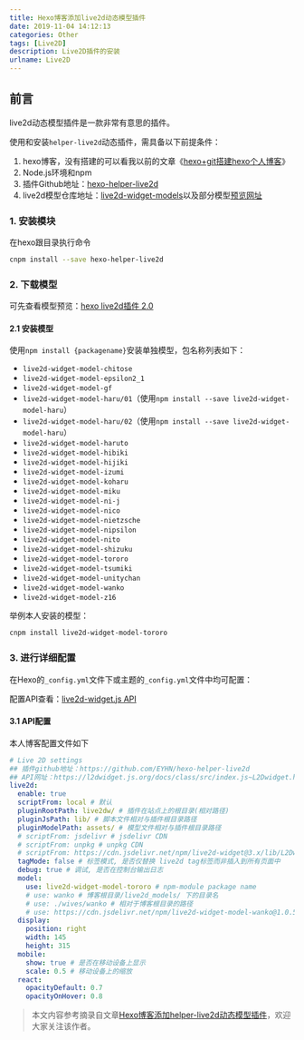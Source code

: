 ```yaml
---
title: Hexo博客添加live2d动态模型插件
date: 2019-11-04 14:12:13
categories: Other
tags: [Live2D]
description: Live2D插件的安装
urlname: Live2D
---
```


## 前言

live2d动态模型插件是一款非常有意思的插件。

使用和安装`helper-live2d`动态插件，需具备以下前提条件：


<!--more-->


1. hexo博客，没有搭建的可以看我以前的文章《[hexo+git搭建hexo个人博客](https://zero6996.github.io/2018/12/04/Other/hexo-git搭建个人博客/)》
2. Node.js环境和npm
3. 插件Github地址：[hexo-helper-live2d](https://github.com/EYHN/hexo-helper-live2d)
4. live2d模型仓库地址：[live2d-widget-models](https://github.com/xiazeyu/live2d-widget-models)以及部分模型[预览网址](https://huaji8.top/post/live2d-plugin-2.0/)



### 1. 安装模块

在hexo跟目录执行命令

```bash
cnpm install --save hexo-helper-live2d
```

### 2. 下载模型

可先查看模型预览：[hexo live2d插件 2.0](https://huaji8.top/post/live2d-plugin-2.0/)

#### 2.1 安装模型

使用`npm install {packagename}`安装单独模型，包名称列表如下：

- `live2d-widget-model-chitose`
- `live2d-widget-model-epsilon2_1`
- `live2d-widget-model-gf`
- `live2d-widget-model-haru/01`（使用`npm install --save live2d-widget-model-haru`）
- `live2d-widget-model-haru/02`（使用`npm install --save live2d-widget-model-haru`）
- `live2d-widget-model-haruto`
- `live2d-widget-model-hibiki`
- `live2d-widget-model-hijiki`
- `live2d-widget-model-izumi`
- `live2d-widget-model-koharu`
- `live2d-widget-model-miku`
- `live2d-widget-model-ni-j`
- `live2d-widget-model-nico`
- `live2d-widget-model-nietzsche`
- `live2d-widget-model-nipsilon`
- `live2d-widget-model-nito`
- `live2d-widget-model-shizuku`
- `live2d-widget-model-tororo`
- `live2d-widget-model-tsumiki`
- `live2d-widget-model-unitychan`
- `live2d-widget-model-wanko`
- `live2d-widget-model-z16`

举例本人安装的模型：

```bash
cnpm install live2d-widget-model-tororo
```

### 3. 进行详细配置

在Hexo的`_config.yml`文件下或主题的`_config.yml`文件中均可配置：

配置API查看：[live2d-widget.js API](https://l2dwidget.js.org/docs/class/src/index.js~L2Dwidget.html#instance-method-init)

#### 3.1 API配置

本人博客配置文件如下

```yml
# Live 2D settings
## 插件github地址：https://github.com/EYHN/hexo-helper-live2d
## API网址：https://l2dwidget.js.org/docs/class/src/index.js~L2Dwidget.html#instance-method-init
live2d:  
  enable: true
  scriptFrom: local # 默认
  pluginRootPath: live2dw/ # 插件在站点上的根目录(相对路径)
  pluginJsPath: lib/ # 脚本文件相对与插件根目录路径
  pluginModelPath: assets/ # 模型文件相对与插件根目录路径
  # scriptFrom: jsdelivr # jsdelivr CDN
  # scriptFrom: unpkg # unpkg CDN
  # scriptFrom: https://cdn.jsdelivr.net/npm/live2d-widget@3.x/lib/L2Dwidget.min.js # 你的自定义 url
  tagMode: false # 标签模式, 是否仅替换 live2d tag标签而非插入到所有页面中
  debug: true # 调试, 是否在控制台输出日志
  model:
    use: live2d-widget-model-tororo # npm-module package name
    # use: wanko # 博客根目录/live2d_models/ 下的目录名
    # use: ./wives/wanko # 相对于博客根目录的路径
    # use: https://cdn.jsdelivr.net/npm/live2d-widget-model-wanko@1.0.5/assets/wanko.model.json # 你的自定义 url
  display:
    position: right
    width: 145
    height: 315
  mobile:
    show: true # 是否在移动设备上显示
    scale: 0.5 # 移动设备上的缩放       
  react:
    opacityDefault: 0.7
    opacityOnHover: 0.8
```



> 本文内容参考摘录自文章[Hexo博客添加helper-live2d动态模型插件](https://joeybling.github.io/2019/05/05/Hexo%E5%8D%9A%E5%AE%A2%E6%B7%BB%E5%8A%A0helper-live2d%E5%8A%A8%E6%80%81%E6%A8%A1%E5%9E%8B%E6%8F%92%E4%BB%B6/)，欢迎大家关注该作者。

